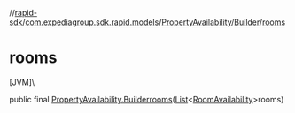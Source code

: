 //[rapid-sdk](../../../../index.md)/[com.expediagroup.sdk.rapid.models](../../index.md)/[PropertyAvailability](../index.md)/[Builder](index.md)/[rooms](rooms.md)

# rooms

[JVM]\

public final [PropertyAvailability.Builder](index.md)[rooms](rooms.md)([List](https://docs.oracle.com/javase/8/docs/api/java/util/List.html)&lt;[RoomAvailability](../../-room-availability/index.md)&gt;rooms)
